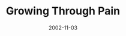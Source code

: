 ---
layout: message
category: message
series: "The Art of Growth"
title: "Growing Through Pain"
date: 2002-11-03
message_id: 257
---